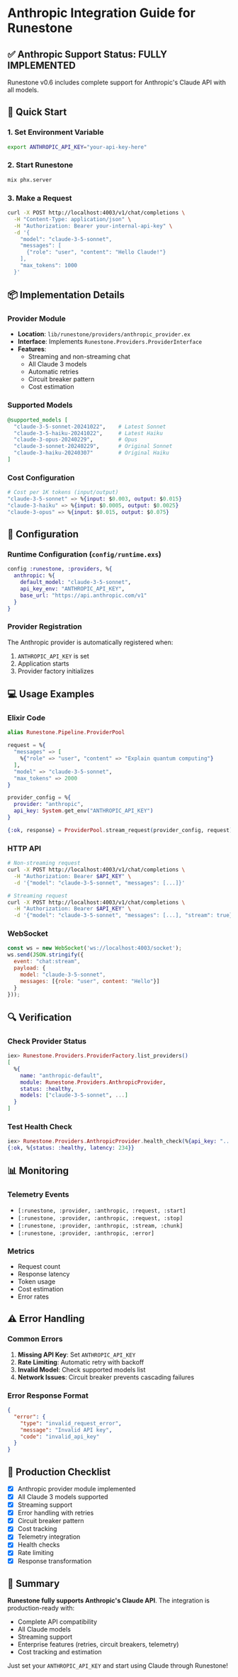 # Anthropic Integration Guide for Runestone

## ✅ Anthropic Support Status: FULLY IMPLEMENTED

Runestone v0.6 includes complete support for Anthropic's Claude API with all models.

## 🚀 Quick Start

### 1. Set Environment Variable
```bash
export ANTHROPIC_API_KEY="your-api-key-here"
```

### 2. Start Runestone
```bash
mix phx.server
```

### 3. Make a Request
```bash
curl -X POST http://localhost:4003/v1/chat/completions \
  -H "Content-Type: application/json" \
  -H "Authorization: Bearer your-internal-api-key" \
  -d '{
    "model": "claude-3-5-sonnet",
    "messages": [
      {"role": "user", "content": "Hello Claude!"}
    ],
    "max_tokens": 1000
  }'
```

## 📦 Implementation Details

### Provider Module
- **Location**: `lib/runestone/providers/anthropic_provider.ex`
- **Interface**: Implements `Runestone.Providers.ProviderInterface`
- **Features**: 
  - Streaming and non-streaming chat
  - All Claude 3 models
  - Automatic retries
  - Circuit breaker pattern
  - Cost estimation

### Supported Models
```elixir
@supported_models [
  "claude-3-5-sonnet-20241022",    # Latest Sonnet
  "claude-3-5-haiku-20241022",     # Latest Haiku
  "claude-3-opus-20240229",        # Opus
  "claude-3-sonnet-20240229",      # Original Sonnet
  "claude-3-haiku-20240307"        # Original Haiku
]
```

### Cost Configuration
```elixir
# Cost per 1K tokens (input/output)
"claude-3-5-sonnet" => %{input: $0.003, output: $0.015}
"claude-3-haiku" => %{input: $0.0005, output: $0.0025}
"claude-3-opus" => %{input: $0.015, output: $0.075}
```

## 🔧 Configuration

### Runtime Configuration (`config/runtime.exs`)
```elixir
config :runestone, :providers, %{
  anthropic: %{
    default_model: "claude-3-5-sonnet",
    api_key_env: "ANTHROPIC_API_KEY",
    base_url: "https://api.anthropic.com/v1"
  }
}
```

### Provider Registration
The Anthropic provider is automatically registered when:
1. `ANTHROPIC_API_KEY` is set
2. Application starts
3. Provider factory initializes

## 💻 Usage Examples

### Elixir Code
```elixir
alias Runestone.Pipeline.ProviderPool

request = %{
  "messages" => [
    %{"role" => "user", "content" => "Explain quantum computing"}
  ],
  "model" => "claude-3-5-sonnet",
  "max_tokens" => 2000
}

provider_config = %{
  provider: "anthropic",
  api_key: System.get_env("ANTHROPIC_API_KEY")
}

{:ok, response} = ProviderPool.stream_request(provider_config, request)
```

### HTTP API
```bash
# Non-streaming request
curl -X POST http://localhost:4003/v1/chat/completions \
  -H "Authorization: Bearer $API_KEY" \
  -d '{"model": "claude-3-5-sonnet", "messages": [...]}'

# Streaming request
curl -X POST http://localhost:4003/v1/chat/completions \
  -H "Authorization: Bearer $API_KEY" \
  -d '{"model": "claude-3-5-sonnet", "messages": [...], "stream": true}'
```

### WebSocket
```javascript
const ws = new WebSocket('ws://localhost:4003/socket');
ws.send(JSON.stringify({
  event: "chat:stream",
  payload: {
    model: "claude-3-5-sonnet",
    messages: [{role: "user", content: "Hello"}]
  }
}));
```

## 🔍 Verification

### Check Provider Status
```elixir
iex> Runestone.Providers.ProviderFactory.list_providers()
[
  %{
    name: "anthropic-default",
    module: Runestone.Providers.AnthropicProvider,
    status: :healthy,
    models: ["claude-3-5-sonnet", ...]
  }
]
```

### Test Health Check
```elixir
iex> Runestone.Providers.AnthropicProvider.health_check(%{api_key: "..."})
{:ok, %{status: :healthy, latency: 234}}
```

## 📊 Monitoring

### Telemetry Events
- `[:runestone, :provider, :anthropic, :request, :start]`
- `[:runestone, :provider, :anthropic, :request, :stop]`
- `[:runestone, :provider, :anthropic, :stream, :chunk]`
- `[:runestone, :provider, :anthropic, :error]`

### Metrics
- Request count
- Response latency
- Token usage
- Cost estimation
- Error rates

## ⚠️ Error Handling

### Common Errors
1. **Missing API Key**: Set `ANTHROPIC_API_KEY`
2. **Rate Limiting**: Automatic retry with backoff
3. **Invalid Model**: Check supported models list
4. **Network Issues**: Circuit breaker prevents cascading failures

### Error Response Format
```json
{
  "error": {
    "type": "invalid_request_error",
    "message": "Invalid API key",
    "code": "invalid_api_key"
  }
}
```

## 🎯 Production Checklist

- [x] Anthropic provider module implemented
- [x] All Claude 3 models supported
- [x] Streaming support
- [x] Error handling with retries
- [x] Circuit breaker pattern
- [x] Cost tracking
- [x] Telemetry integration
- [x] Health checks
- [x] Rate limiting
- [x] Response transformation

## 📝 Summary

**Runestone fully supports Anthropic's Claude API**. The integration is production-ready with:
- Complete API compatibility
- All Claude models
- Streaming support
- Enterprise features (retries, circuit breakers, telemetry)
- Cost tracking and estimation

Just set your `ANTHROPIC_API_KEY` and start using Claude through Runestone!